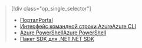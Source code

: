 > [!div class="op_single_selector"]
> * [<span data-ttu-id="46f08-101">Портал</span><span class="sxs-lookup"><span data-stu-id="46f08-101">Portal</span></span>](../articles/hdinsight/hdinsight-administer-use-portal-linux.md)
> * [<span data-ttu-id="46f08-102">Интерфейс командной строки Azure</span><span class="sxs-lookup"><span data-stu-id="46f08-102">Azure CLI</span></span>](../articles/hdinsight/hdinsight-administer-use-command-line.md)
> * [<span data-ttu-id="46f08-103">Azure PowerShell</span><span class="sxs-lookup"><span data-stu-id="46f08-103">Azure PowerShell</span></span>](../articles/hdinsight/hdinsight-administer-use-powershell.md)
> * [<span data-ttu-id="46f08-104">Пакет SDK для .NET</span><span class="sxs-lookup"><span data-stu-id="46f08-104">.NET SDK</span></span>](../articles/hdinsight/hdinsight-administer-use-dotnet-sdk.md)
> 
> 

